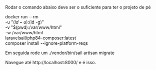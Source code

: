 Rodar o comando abaixo deve ser o suficiente para ter o projeto de pé

docker run --rm \
    -u "$(id -u):$(id -g)" \
    -v "$(pwd):/var/www/html" \
    -w /var/www/html \
    laravelsail/php84-composer:latest \
    composer install --ignore-platform-reqs


Em seguida rode um ./vendor/bin/sail artisan migrate

Navegue até http://localhost:8000/ e é isso.
